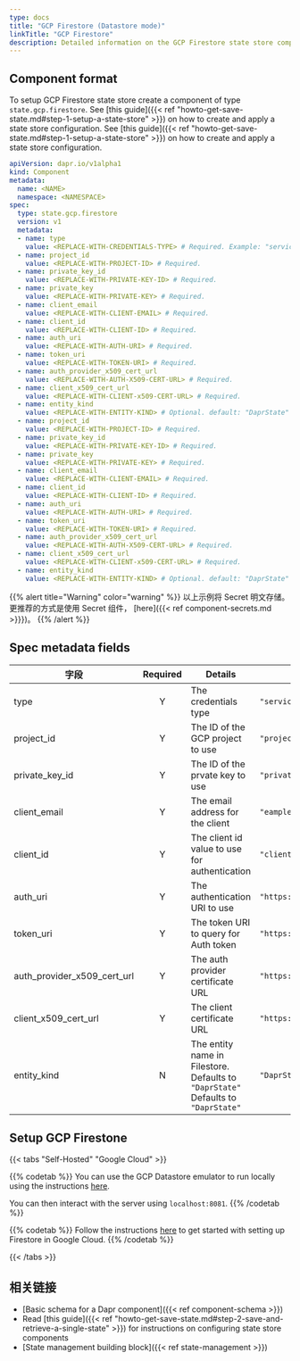 ```yaml
---
type: docs
title: "GCP Firestore (Datastore mode)"
linkTitle: "GCP Firestore"
description: Detailed information on the GCP Firestore state store component
---
```


## Component format

To setup GCP Firestore state store create a component of type `state.gcp.firestore`. See [this guide]({{< ref "howto-get-save-state.md#step-1-setup-a-state-store" >}}) on how to create and apply a state store configuration. See [this guide]({{< ref "howto-get-save-state.md#step-1-setup-a-state-store" >}}) on how to create and apply a state store configuration.


```yaml
apiVersion: dapr.io/v1alpha1
kind: Component
metadata:
  name: <NAME>
  namespace: <NAMESPACE>
spec:
  type: state.gcp.firestore
  version: v1
  metadata:
  - name: type
    value: <REPLACE-WITH-CREDENTIALS-TYPE> # Required. Example: "serviceaccount"
  - name: project_id
    value: <REPLACE-WITH-PROJECT-ID> # Required.
  - name: private_key_id
    value: <REPLACE-WITH-PRIVATE-KEY-ID> # Required.
  - name: private_key
    value: <REPLACE-WITH-PRIVATE-KEY> # Required.
  - name: client_email
    value: <REPLACE-WITH-CLIENT-EMAIL> # Required.
  - name: client_id
    value: <REPLACE-WITH-CLIENT-ID> # Required.
  - name: auth_uri
    value: <REPLACE-WITH-AUTH-URI> # Required.
  - name: token_uri
    value: <REPLACE-WITH-TOKEN-URI> # Required.
  - name: auth_provider_x509_cert_url
    value: <REPLACE-WITH-AUTH-X509-CERT-URL> # Required.
  - name: client_x509_cert_url
    value: <REPLACE-WITH-CLIENT-x509-CERT-URL> # Required.
  - name: entity_kind
    value: <REPLACE-WITH-ENTITY-KIND> # Optional. default: "DaprState" Example: "serviceaccount"
  - name: project_id
    value: <REPLACE-WITH-PROJECT-ID> # Required.
  - name: private_key_id
    value: <REPLACE-WITH-PRIVATE-KEY-ID> # Required.
  - name: private_key
    value: <REPLACE-WITH-PRIVATE-KEY> # Required.
  - name: client_email
    value: <REPLACE-WITH-CLIENT-EMAIL> # Required.
  - name: client_id
    value: <REPLACE-WITH-CLIENT-ID> # Required.
  - name: auth_uri
    value: <REPLACE-WITH-AUTH-URI> # Required.
  - name: token_uri
    value: <REPLACE-WITH-TOKEN-URI> # Required.
  - name: auth_provider_x509_cert_url
    value: <REPLACE-WITH-AUTH-X509-CERT-URL> # Required.
  - name: client_x509_cert_url
    value: <REPLACE-WITH-CLIENT-x509-CERT-URL> # Required.
  - name: entity_kind
    value: <REPLACE-WITH-ENTITY-KIND> # Optional. default: "DaprState"
```

{{% alert title="Warning" color="warning" %}}
以上示例将 Secret 明文存储。 更推荐的方式是使用 Secret 组件， [here]({{< ref component-secrets.md >}}})。
{{% /alert %}}

## Spec metadata fields

| 字段                              | Required | Details                                                                           | Example                                                 |
| ------------------------------- |:--------:| --------------------------------------------------------------------------------- | ------------------------------------------------------- |
| type                            |    Y     | The credentials type                                                              | `"serviceaccount"`                                      |
| project_id                      |    Y     | The ID of the GCP project to use                                                  | `"project-id"`                                          |
| private_key_id                |    Y     | The ID of the prvate key to use                                                   | `"private-key-id"`                                      |
| client_email                    |    Y     | The email address for the client                                                  | `"eample@example.com"`                                  |
| client_id                       |    Y     | The client id value to use for authentication                                     | `"client-id"`                                           |
| auth_uri                        |    Y     | The authentication URI to use                                                     | `"https://accounts.google.com/o/oauth2/auth"`           |
| token_uri                       |    Y     | The token URI to query for Auth token                                             | `"https://oauth2.googleapis.com/token"`                 |
| auth_provider_x509_cert_url |    Y     | The auth provider certificate URL                                                 | `"https://www.googleapis.com/oauth2/v1/certs"`          |
| client_x509_cert_url          |    Y     | The client certificate URL                                                        | `"https://www.googleapis.com/robot/v1/metadata/x509/x"` |
| entity_kind                     |    N     | The entity name in Filestore. Defaults to `"DaprState"` Defaults to `"DaprState"` | `"DaprState"`                                           |

## Setup GCP Firestone

{{< tabs "Self-Hosted" "Google Cloud" >}}

{{% codetab %}}
You can use the GCP Datastore emulator to run locally using the instructions [here](https://cloud.google.com/datastore/docs/tools/datastore-emulator).

You can then interact with the server using `localhost:8081`.
{{% /codetab %}}

{{% codetab %}}
Follow the instructions [here](https://cloud.google.com/datastore/docs/quickstart) to get started with setting up Firestore in Google Cloud.
{{% /codetab %}}

{{< /tabs >}}


## 相关链接
- [Basic schema for a Dapr component]({{< ref component-schema >}})
- Read [this guide]({{< ref "howto-get-save-state.md#step-2-save-and-retrieve-a-single-state" >}}) for instructions on configuring state store components
- [State management building block]({{< ref state-management >}})
